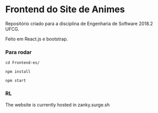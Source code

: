 # Frontend do Site de Animes

Repositório criado para a disciplina de Engenharia de Software 2018.2 UFCG.

Feito em React.js e bootstrap.

### Para rodar

```cd Frontend-es/```

```npm install```

```npm start```

### RL

The website is currently hosted in zanky.surge.sh

